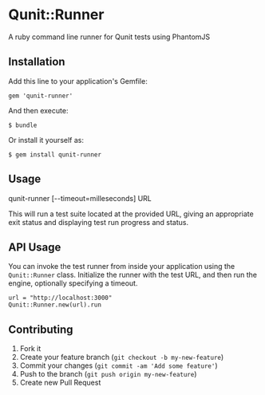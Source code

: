 # Qunit::Runner

A ruby command line runner for Qunit tests using PhantomJS

## Installation

Add this line to your application's Gemfile:

    gem 'qunit-runner'

And then execute:

    $ bundle

Or install it yourself as:

    $ gem install qunit-runner

## Usage

qunit-runner \[--timeout=milleseconds\] URL

This will run a test suite located at the provided URL, giving an appropriate
exit status and displaying test run progress and status.

## API Usage

You can invoke the test runner from inside your application using the
`Qunit::Runner` class. Initialize the runner with the test URL, and then run the
engine, optionally specifying a timeout.

```
url = "http://localhost:3000"
Qunit::Runner.new(url).run
```

## Contributing

1. Fork it
2. Create your feature branch (`git checkout -b my-new-feature`)
3. Commit your changes (`git commit -am 'Add some feature'`)
4. Push to the branch (`git push origin my-new-feature`)
5. Create new Pull Request
